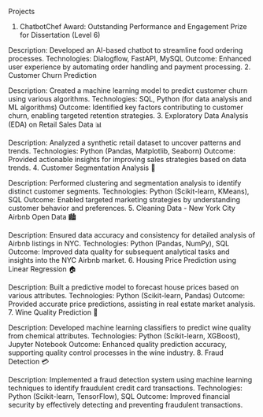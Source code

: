 Projects
1. ChatbotChef
Award: Outstanding Performance and Engagement Prize for Dissertation (Level 6)

Description: Developed an AI-based chatbot to streamline food ordering processes.
Technologies: Dialogflow, FastAPI, MySQL
Outcome: Enhanced user experience by automating order handling and payment processing.
2. Customer Churn Prediction

Description: Created a machine learning model to predict customer churn using various algorithms.
Technologies: SQL, Python (for data analysis and ML algorithms)
Outcome: Identified key factors contributing to customer churn, enabling targeted retention strategies.
3. Exploratory Data Analysis (EDA) on Retail Sales Data 📊

Description: Analyzed a synthetic retail dataset to uncover patterns and trends.
Technologies: Python (Pandas, Matplotlib, Seaborn)
Outcome: Provided actionable insights for improving sales strategies based on data trends.
4. Customer Segmentation Analysis 👥

Description: Performed clustering and segmentation analysis to identify distinct customer segments.
Technologies: Python (Scikit-learn, KMeans), SQL
Outcome: Enabled targeted marketing strategies by understanding customer behavior and preferences.
5. Cleaning Data - New York City Airbnb Open Data 🏙️

Description: Ensured data accuracy and consistency for detailed analysis of Airbnb listings in NYC.
Technologies: Python (Pandas, NumPy), SQL
Outcome: Improved data quality for subsequent analytical tasks and insights into the NYC Airbnb market.
6. Housing Price Prediction using Linear Regression 🏠

Description: Built a predictive model to forecast house prices based on various attributes.
Technologies: Python (Scikit-learn, Pandas)
Outcome: Provided accurate price predictions, assisting in real estate market analysis.
7. Wine Quality Prediction 🍷

Description: Developed machine learning classifiers to predict wine quality from chemical attributes.
Technologies: Python (Scikit-learn, XGBoost), Jupyter Notebook
Outcome: Enhanced quality prediction accuracy, supporting quality control processes in the wine industry.
8. Fraud Detection 💳

Description: Implemented a fraud detection system using machine learning techniques to identify fraudulent credit card transactions.
Technologies: Python (Scikit-learn, TensorFlow), SQL
Outcome: Improved financial security by effectively detecting and preventing fraudulent transactions.
